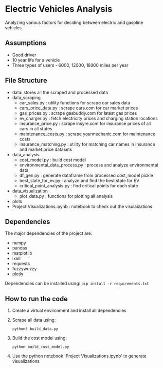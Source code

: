 # Electric Vehicles Analysis
Analyzing various factors for deciding between electric and gasoline vehicles

## Assumptions
- Good driver
- 10 year life for a vehicle
- Three types of users - 6000, 12000, 18000 miles per year

## File Structure
- data: stores all the scraped and processed data
- data_scraping
    - car_sales.py : utility functions for scrape car sales data
    - cars_price_data.py : scrape cars.com for car market prices
    - gas_prices.py : scrape gasbuddy.com for latest gas prices
    - ev_charger.py : fetch electricity prices and charging station locations
    - insurance_price.py : scrape insyre.com for insurance prices of all cars 
    in all states
    - maintenance_costs.py : scrape yourmechanic.com for maintenance costs
    - insurance_matching.py : utility for matching car names in insurance and market price datasets
- data_analysis
    - cost_model.py : build cost model
    - environmental_data_process.py : process and analyze environmental data
    - df_gen.py : generate dataframe from processed cost_model pickle
    - best_state_for_ev.py : analyze and find the best state for EV
    - critical_point_analysis.py : find critical points for each state
- data_visualization
    - plot_data.py : functions for plotting all analysis
- plots
- Project Visualizations.ipynb : notebook to check out the visulaizations

## Dependencies
The major dependencies of the project are:
- numpy
- pandas
- matplotlib
- lxml
- requests
- fuzzywuzzy
- plotly

Dependencies can be installed using:
`pip install -r requirements.txt`

## How to run the code
1. Create a virtual environment and install all dependencies
2. Scrape all data using:
    
    `python3 build_data.py`
3. Build the cost model using:
    
    `python build_cost_model.py`

4. Use the python notebook 'Project Visualizations.ipynb' to generate visualizations

